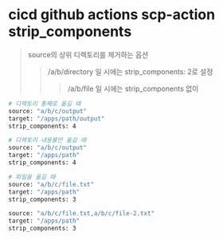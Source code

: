 # cicd github actions scp-action strip_components

> source의 상위 디렉토리를 제거하는 옵션
>
> > /a/b/directory 일 시에는 strip_components: 2로 설정
> >
> > > /a/b/file 일 시에는 strip_components 없이

```sh
# 디렉토리 통째로 옮길 때
source: "a/b/c/output"
target: "/apps/path/output"
strip_components: 4

# 디렉토리 내용물만 옮길 때
source: "a/b/c/output"
target: "/apps/path"
strip_components: 4

# 파일을 옮길 때
source: "a/b/c/file.txt"
target: "/apps/path"
strip_components: 3

source: "a/b/c/file.txt,a/b/c/file-2.txt"
target: "/apps/path"
strip_components: 3
```
